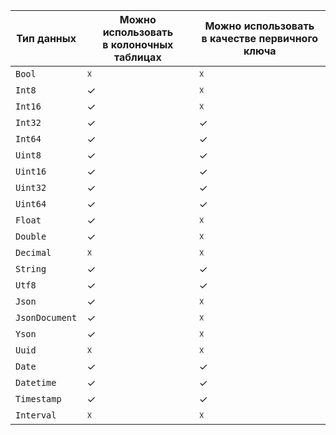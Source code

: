 Тип данных | Можно использовать<br>в колоночных таблицах | Можно использовать<br>в качестве первичного ключа
---|---|---
`Bool` | ☓ | ☓
`Int8` | ✓ | ☓
`Int16` | ✓ | ☓
`Int32` | ✓ | ✓
`Int64` | ✓ | ✓
`Uint8` | ✓ | ✓
`Uint16` | ✓ | ✓
`Uint32` | ✓ | ✓
`Uint64` | ✓ | ✓
`Float` | ✓ | ☓
`Double` | ✓ | ☓
`Decimal` | ☓ | ☓
`String` | ✓ | ✓
`Utf8` | ✓ | ✓
`Json` | ✓ | ☓
`JsonDocument` | ✓ | ☓
`Yson` | ✓ | ☓
`Uuid` | ☓ | ☓
`Date` | ✓ | ✓
`Datetime` | ✓ | ✓
`Timestamp` | ✓ | ✓
`Interval` | ☓ | ☓
